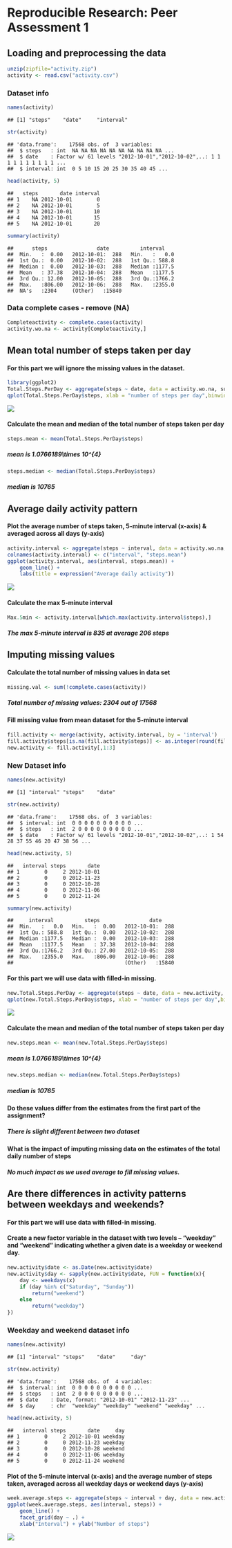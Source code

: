 # Reproducible Research: Peer Assessment 1


## Loading and preprocessing the data

```r
unzip(zipfile="activity.zip")
activity <- read.csv("activity.csv")
```

### Dataset info

```r
names(activity)
```

```
## [1] "steps"    "date"     "interval"
```

```r
str(activity)
```

```
## 'data.frame':	17568 obs. of  3 variables:
##  $ steps   : int  NA NA NA NA NA NA NA NA NA NA ...
##  $ date    : Factor w/ 61 levels "2012-10-01","2012-10-02",..: 1 1 1 1 1 1 1 1 1 1 ...
##  $ interval: int  0 5 10 15 20 25 30 35 40 45 ...
```

```r
head(activity, 5)
```

```
##   steps       date interval
## 1    NA 2012-10-01        0
## 2    NA 2012-10-01        5
## 3    NA 2012-10-01       10
## 4    NA 2012-10-01       15
## 5    NA 2012-10-01       20
```

```r
summary(activity)
```

```
##      steps                date          interval     
##  Min.   :  0.00   2012-10-01:  288   Min.   :   0.0  
##  1st Qu.:  0.00   2012-10-02:  288   1st Qu.: 588.8  
##  Median :  0.00   2012-10-03:  288   Median :1177.5  
##  Mean   : 37.38   2012-10-04:  288   Mean   :1177.5  
##  3rd Qu.: 12.00   2012-10-05:  288   3rd Qu.:1766.2  
##  Max.   :806.00   2012-10-06:  288   Max.   :2355.0  
##  NA's   :2304     (Other)   :15840
```

### Data complete cases - remove (NA)

```r
Completeactivity <- complete.cases(activity)
activity.wo.na <- activity[Completeactivity,]
```

## Mean total number of steps taken per day
#### For this part we will ignore the missing values in the dataset.

```r
library(ggplot2)
Total.Steps.PerDay <- aggregate(steps ~ date, data = activity.wo.na, sum)
qplot(Total.Steps.PerDay$steps, xlab = "number of steps per day",binwidth = 1000, main = "Histogram of the total number of steps taken each day")
```

![](PA1_template_files/figure-html/unnamed-chunk-4-1.png) 

#### Calculate the mean and median of the total number of steps taken per day

```r
steps.mean <- mean(Total.Steps.PerDay$steps)
```
##### mean is 1.0766189\times 10^{4}

```r
steps.median <- median(Total.Steps.PerDay$steps)
```
##### median is 10765

## Average daily activity pattern
#### Plot the average number of steps taken, 5-minute interval (x-axis) & averaged across all days (y-axis)

```r
activity.interval <- aggregate(steps ~ interval, data = activity.wo.na, mean)
colnames(activity.interval) <- c("interval", "steps.mean")
ggplot(activity.interval, aes(interval, steps.mean)) + 
    geom_line() + 
    labs(title = expression("Average daily activity"))
```

![](PA1_template_files/figure-html/unnamed-chunk-7-1.png) 

#### Calculate the max 5-minute interval

```r
Max.5min <- activity.interval[which.max(activity.interval$steps),]
```
##### The max 5-minute interval is 835 at average 206 steps 


## Imputing missing values

#### Calculate the total number of missing values in data set

```r
missing.val <- sum(!complete.cases(activity))
```
##### Total number of missing values: 2304 out of 17568

#### Fill missing value from mean dataset for the 5-minute interval

```r
fill.activity <- merge(activity, activity.interval, by = 'interval')
fill.activity$steps[is.na(fill.activity$steps)] <- as.integer(round(fill.activity$steps.mean[is.na(fill.activity$steps)]))
new.activity <- fill.activity[,1:3]
```

### New Dataset info

```r
names(new.activity)
```

```
## [1] "interval" "steps"    "date"
```

```r
str(new.activity)
```

```
## 'data.frame':	17568 obs. of  3 variables:
##  $ interval: int  0 0 0 0 0 0 0 0 0 0 ...
##  $ steps   : int  2 0 0 0 0 0 0 0 0 0 ...
##  $ date    : Factor w/ 61 levels "2012-10-01","2012-10-02",..: 1 54 28 37 55 46 20 47 38 56 ...
```

```r
head(new.activity, 5)
```

```
##   interval steps       date
## 1        0     2 2012-10-01
## 2        0     0 2012-11-23
## 3        0     0 2012-10-28
## 4        0     0 2012-11-06
## 5        0     0 2012-11-24
```

```r
summary(new.activity)
```

```
##     interval          steps                date      
##  Min.   :   0.0   Min.   :  0.00   2012-10-01:  288  
##  1st Qu.: 588.8   1st Qu.:  0.00   2012-10-02:  288  
##  Median :1177.5   Median :  0.00   2012-10-03:  288  
##  Mean   :1177.5   Mean   : 37.38   2012-10-04:  288  
##  3rd Qu.:1766.2   3rd Qu.: 27.00   2012-10-05:  288  
##  Max.   :2355.0   Max.   :806.00   2012-10-06:  288  
##                                    (Other)   :15840
```

#### For this part we will use data with filled-in missing.

```r
new.Total.Steps.PerDay <- aggregate(steps ~ date, data = new.activity, sum)
qplot(new.Total.Steps.PerDay$steps, xlab = "number of steps per day",binwidth = 1000, main = "Histogram of the total number of steps taken each day")
```

![](PA1_template_files/figure-html/unnamed-chunk-12-1.png) 

#### Calculate the mean and median of the total number of steps taken per day

```r
new.steps.mean <- mean(new.Total.Steps.PerDay$steps)
```
##### mean is 1.0766189\times 10^{4}

```r
new.steps.median <- median(new.Total.Steps.PerDay$steps)
```
##### median is 10765

#### Do these values differ from the estimates from the first part of the assignment?
##### There is slight different between two dataset

#### What is the impact of imputing missing data on the estimates of the total daily number of steps
##### No much impact as we used average to fill missing values.


## Are there differences in activity patterns between weekdays and weekends?  

#### For this part we will use data with filled-in missing.  


#### Create a new factor variable in the dataset with two levels – “weekday” and “weekend” indicating whether a given date is a weekday or weekend day.

```r
new.activity$date <- as.Date(new.activity$date)
new.activity$day <- sapply(new.activity$date, FUN = function(x){
    day <- weekdays(x)
    if (day %in% c("Saturday", "Sunday"))
        return("weekend")
    else
        return("weekday")
})
```

### Weekday and weekend dataset info

```r
names(new.activity)
```

```
## [1] "interval" "steps"    "date"     "day"
```

```r
str(new.activity)
```

```
## 'data.frame':	17568 obs. of  4 variables:
##  $ interval: int  0 0 0 0 0 0 0 0 0 0 ...
##  $ steps   : int  2 0 0 0 0 0 0 0 0 0 ...
##  $ date    : Date, format: "2012-10-01" "2012-11-23" ...
##  $ day     : chr  "weekday" "weekday" "weekend" "weekday" ...
```

```r
head(new.activity, 5)
```

```
##   interval steps       date     day
## 1        0     2 2012-10-01 weekday
## 2        0     0 2012-11-23 weekday
## 3        0     0 2012-10-28 weekend
## 4        0     0 2012-11-06 weekday
## 5        0     0 2012-11-24 weekend
```

#### Plot of the 5-minute interval (x-axis) and the average number of steps taken, averaged across all weekday days or weekend days (y-axis)

```r
week.average.steps <- aggregate(steps ~ interval + day, data = new.activity, mean)
ggplot(week.average.steps, aes(interval, steps)) + 
    geom_line() + 
    facet_grid(day ~ .) +
    xlab("Interval") + ylab("Number of steps")
```

![](PA1_template_files/figure-html/unnamed-chunk-17-1.png) 
